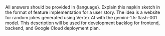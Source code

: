 All answers should be provided in {language}.
Explain this napkin sketch in the format of feature implementation for a user story.
The idea is a website for random jokes generated using Vertex AI with the gemini-1.5-flash-001 model.
This description will be used for development backlog for frontend, backend, and Google Cloud deployment plan.
